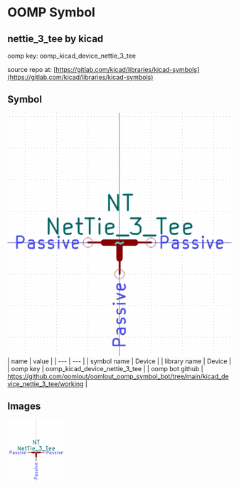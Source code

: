 # OOMP Symbol  
## nettie_3_tee  by kicad  
  
oomp key: oomp_kicad_device_nettie_3_tee  
  
source repo at: [https://gitlab.com/kicad/libraries/kicad-symbols](https://gitlab.com/kicad/libraries/kicad-symbols)  
## Symbol  
  
[![working.png](working_600.png)](working.png)  
| name | value | 
| --- | --- | 
| symbol name | Device | 
| library name | Device | 
| oomp key | oomp_kicad_device_nettie_3_tee | 
| oomp bot github | https://github.com/oomlout/oomlout_oomp_symbol_bot/tree/main/kicad_device_nettie_3_tee/working | 
## Images  
  
[![working.png](working_140.png)](working.png)  
